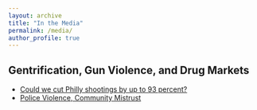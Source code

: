 ```yaml
---
layout: archive
title: "In the Media"
permalink: /media/
author_profile: true
---
```


## Gentrification, Gun Violence, and Drug Markets
- [Could we cut Philly shootings by up to 93 percent?](https://thephiladelphiacitizen.org/cut-philly-shootings-93-percent/)
- [Police Violence, Community Mistrust](https://www.thetrace.org/newsletter/police-violence-community-mistrust/)
